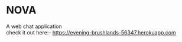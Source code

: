 # NOVA

A web chat application
<br>
check it out here:- https://evening-brushlands-56347.herokuapp.com
